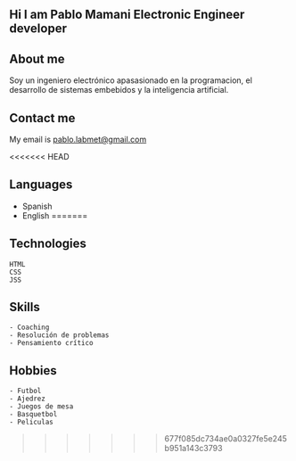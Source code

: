 ## Hi I am Pablo Mamani Electronic Engineer developer

## About me 

Soy un ingeniero electrónico apasasionado en la programacion, el desarrollo de sistemas embebidos y la inteligencia artificial.

## Contact me

My email is pablo.labmet@gmail.com

<<<<<<< HEAD
## Languages

 - Spanish
 - English
=======
## Technologies

    HTML
    CSS
    JSS
    
## Skills

    - Coaching
    - Resolución de problemas
    - Pensamiento crítico
    
## Hobbies

    - Futbol
    - Ajedrez
    - Juegos de mesa
    - Basquetbol
    - Peliculas


>>>>>>> 677f085dc734ae0a0327fe5e245b951a143c3793
